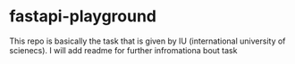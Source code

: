 # fastapi-playground
This repo is basically the task that is given by IU (international university of scienecs). I will add readme for further infromationa bout task
